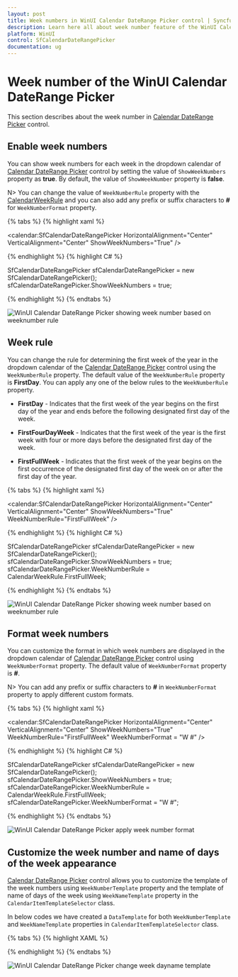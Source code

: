 ```yaml
---
layout: post
title: Week numbers in WinUI Calendar DateRange Picker control | Syncfusion
description: Learn here all about week number feature of the WinUI Calendar DateRange Picker (SfCalendarDateRangePicker) control and much more.
platform: WinUI
control: SfCalendarDateRangePicker
documentation: ug
---
```


# Week number of the WinUI Calendar DateRange Picker

This section describes about the week number in [Calendar DateRange Picker](https://help.syncfusion.com/cr/winui/Syncfusion.UI.Xaml.Calendar.SfCalendarDateRangePicker.html) control.

## Enable week numbers

You can show week numbers for each week in the dropdown calendar of [Calendar DateRange Picker](https://help.syncfusion.com/cr/winui/Syncfusion.UI.Xaml.Calendar.SfCalendarDateRangePicker.html) control by setting the value of `ShowWeekNumbers` property as **true**. By default, the value of `ShowWeekNumber` property is **false**.

N> You can change the value of `WeekNumberRule` property with the [CalendarWeekRule](https://docs.microsoft.com/en-us/dotnet/api/system.globalization.calendarweekrule?view=net-5.0) and you can also add any prefix or suffix characters to **#** for `WeekNumberFormat` property.

{% tabs %}
{% highlight xaml %}

<calendar:SfCalendarDateRangePicker HorizontalAlignment="Center" VerticalAlignment="Center"
                     ShowWeekNumbers="True"
                     />

{% endhighlight %}
{% highlight C# %}

SfCalendarDateRangePicker sfCalendarDateRangePicker = new SfCalendarDateRangePicker();
sfCalendarDateRangePicker.ShowWeekNumbers = true;

{% endhighlight %}
{% endtabs %}

![WinUI Calendar DateRange Picker showing week number based on weeknumber rule](Week_Numbers_images/winui-calendardaterangepicker-show-weeknumber.png)

## Week rule

You can change the rule for determining the first week of the year in the dropdown calendar of the [Calendar DateRange Picker](https://help.syncfusion.com/cr/winui/Syncfusion.UI.Xaml.Calendar.SfCalendarDateRangePicker.html) control using the `WeekNumberRule` property. The default value of the `WeekNumberRule` property is **FirstDay**. You can apply any one of the below rules to the `WeekNumberRule` property.

* **FirstDay** - Indicates that the first week of the year begins on the first day of the year and ends before the following designated first day of the week.

* **FirstFourDayWeek** - Indicates that the first week of the year is the first week with four or more days before the designated first day of the week.

* **FirstFullWeek** - Indicates that the first week of the year begins on the first occurrence of the designated first day of the week on or after the first day of the year.

{% tabs %}
{% highlight xaml %}

<calendar:SfCalendarDateRangePicker HorizontalAlignment="Center" VerticalAlignment="Center"
                     ShowWeekNumbers="True" WeekNumberRule="FirstFullWeek"
                     />

{% endhighlight %}
{% highlight C# %}

SfCalendarDateRangePicker sfCalendarDateRangePicker = new SfCalendarDateRangePicker();
sfCalendarDateRangePicker.ShowWeekNumbers = true;
sfCalendarDateRangePicker.WeekNumberRule = CalendarWeekRule.FirstFullWeek;

{% endhighlight %}
{% endtabs %}

![WinUI Calendar DateRange Picker showing week number based on weeknumber rule](Week_Numbers_images/winui-calendardaterangepicker-weekrule.png)

## Format week numbers

You can customize the format in which week numbers are displayed in the dropdown calendar of [Calendar DateRange Picker](https://help.syncfusion.com/cr/winui/Syncfusion.UI.Xaml.Calendar.SfCalendarDateRangePicker.html) control using `WeekNumberFormat` property. The default value of `WeekNumberFormat` property is **#**.

N> You can add any prefix or suffix characters to **#** in `WeekNumberFormat` property to apply different custom formats.

{% tabs %}
{% highlight xaml %}

<calendar:SfCalendarDateRangePicker HorizontalAlignment="Center" VerticalAlignment="Center"
                                    ShowWeekNumbers="True" WeekNumberRule="FirstFullWeek"
                                    WeekNumberFormat = "W #" />

{% endhighlight %}
{% highlight C# %}

SfCalendarDateRangePicker sfCalendarDateRangePicker = new SfCalendarDateRangePicker();
sfCalendarDateRangePicker.ShowWeekNumbers = true;
sfCalendarDateRangePicker.WeekNumberRule = CalendarWeekRule.FirstFullWeek;
sfCalendarDateRangePicker.WeekNumberFormat = "W #";

{% endhighlight %}
{% endtabs %}

![WinUI Calendar DateRange Picker apply week number format](Week_Numbers_images/winui-calendardaterangepicker-custom-format.png)

## Customize the week number and name of days of the week appearance

[Calendar DateRange Picker](https://help.syncfusion.com/cr/winui/Syncfusion.UI.Xaml.Calendar.SfCalendarDateRangePicker.html) control allows you to customize the template of the week numbers using `WeekNumberTemplate` property and the template of name of days of the week using `WeekNameTemplate` property in the `CalendarItemTemplateSelector` class. 

In below codes we have created a `DataTemplate` for both `WeekNumberTemplate` and `WeekNameTemplate` properties in `CalendarItemTemplateSelector` class.

{% tabs %}
{% highlight XAML %}

<Grid>
    <Grid.Resources>
        <DataTemplate x:Key="WeekNameAndNumberTemplate">
            <Viewbox >
                <Grid>
                    <Ellipse Width="30" 
                                Height="30" 
                                Fill="White"
                                HorizontalAlignment="Center" VerticalAlignment="Center"
                                Margin="1" />
                    <TextBlock Text="{Binding DisplayText}" 
                                HorizontalAlignment="Center"
                                VerticalAlignment="Center" 
                                Foreground="DeepSkyBlue"/>
                </Grid>
            </Viewbox>
        </DataTemplate>
    </Grid.Resources>
    <calendar:SfCalendarDateRangePicker x:Name="sfCalendarDateRangePicker"
                                        HorizontalAlignment="Center" VerticalAlignment="Center" ShowWeekNumbers="True"
                                        WeekNumberRule="FirstFullWeek"
                                        >
        <FlyoutBase.AttachedFlyout>
            <editors:DropDownFlyout>
                <calendar:SfCalendar ShowWeekNumbers="{x:Bind sfCalendarDateRangePicker.ShowWeekNumbers,Mode=TwoWay}" >
                    <calendar:SfCalendar.Resources>
                        <Style TargetType="calendar:CalendarItem">
                            <Setter Property="ContentTemplateSelector">
                                <Setter.Value>
                                    <calendar:CalendarItemTemplateSelector WeekNameTemplate="{StaticResource WeekNameAndNumberTemplate}"
                                                                           WeekNumberTemplate="{StaticResource WeekNameAndNumberTemplate}"
                                                                           />
                                </Setter.Value>
                            </Setter>
                        </Style>
                    </calendar:SfCalendar.Resources>
                </calendar:SfCalendar>
            </editors:DropDownFlyout>
        </FlyoutBase.AttachedFlyout>
    </calendar:SfCalendarDateRangePicker>
</Grid>

{% endhighlight %}
{% endtabs %}

![WinUI Calendar DateRange Picker change week dayname template](Week_Numbers_images/winui-calendardaterangepicker-weekname-weeknumber-template.png)